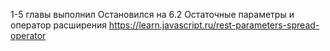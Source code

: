 1-5 главы выполнил
Остановился на 6.2 Остаточные параметры и оператор расширения
https://learn.javascript.ru/rest-parameters-spread-operator
